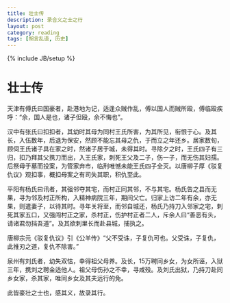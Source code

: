 ```yaml
---
title: 壮士传
description: 录合义之士之行
layout: post
category: reading
tags: [胡言乱语, 历史]
---
```

{% include JB/setup %}

# 壮士传

天津有傅氏曰国豪者，赴港地为记，适逢众贼作乱，傅以国人而贼所殴，傅临殴疾呼：“余，国人是也，诸子但殴，余不悔也”。

汉中有张氏曰扣扣者，其幼时其母为同村王氏所害，为其所见，衔恨于心。及其长，入伍数年，后退为保安，然顾不能忘其母之仇，于而立之年还乡。居家数旬，顾伺王氏诸子具在家之时，然诸子居于城，未得其时。寻除夕之时，王氏四子有三归，扣乃拜其父携刀而出，入王氏家，刺死王父及二子，伤一子，而无伤其妇孺。后祭母于墓而投案，为管家弃市，临刑唯憾未能王氏四子全灭。以唐柳子厚《驳复仇议》观扣事，概扣母案之有司失其职，积仇至此。

平阳有杨氏曰讯者，其强邻夺其宅，而村正同其邻，不与其宅。杨氏告之县而无果，寻为邻及村正所构，入精神病院三年，期间父亡。归家上访二年有余，亦无果，则遣妻子，以待其时。寻年关将至，而邻自城还，杨氏乃持刀入邻家之宅，刺死其家五口，又强闯村正之家，杀村正，伤护村正者二人，斥余人曰“善恶有头，请诸君勿挡吾道”。及其欲刺里长而赴县城，捕执之。

唐柳宗元《驳复仇议》引《公羊传》“父不受诛，子复仇可也。父受诛，子复仇，此推刃之道，复仇不除害。” 

泉州有刘氏者，幼失双怙，幸得祖父母养。及长，15万聘同乡女，为女所诬，入狱三年，携刘之聘金适他人。祖父母伤孙之不幸，寻咸殁。及刘氏出狱，乃持刀赴同乡女家，杀其家，唯同乡女及其夫远行的免。

此皆豪壮之士也，感其义，故录其行。
